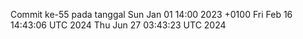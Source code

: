 Commit ke-55 pada tanggal Sun Jan 01 14:00 2023 +0100
Fri Feb 16 14:43:06 UTC 2024
Thu Jun 27 03:43:23 UTC 2024
